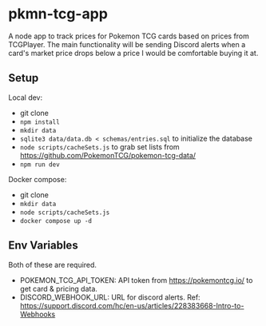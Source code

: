 # pkmn-tcg-app

A node app to track prices for Pokemon TCG cards based on prices from TCGPlayer. The main functionality will be sending Discord alerts when a card's market price drops
below a price I would be comfortable buying it at.

## Setup

Local dev:

- git clone
- `npm install`
- `mkdir data`
- `sqlite3 data/data.db < schemas/entries.sql` to initialize the database
- `node scripts/cacheSets.js` to grab set lists from https://github.com/PokemonTCG/pokemon-tcg-data/
- `npm run dev`

Docker compose:

- git clone
- `mkdir data`
- `node scripts/cacheSets.js`
- `docker compose up -d`

## Env Variables

Both of these are required.

- POKEMON_TCG_API_TOKEN: API token from https://pokemontcg.io/ to get card & pricing data.
- DISCORD_WEBHOOK_URL: URL for discord alerts. Ref: https://support.discord.com/hc/en-us/articles/228383668-Intro-to-Webhooks

